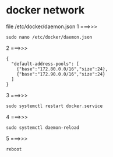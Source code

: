 # docker network

file /etc/docker/daemon.json
1 ===>>> 

```sudo nano /etc/docker/daemon.json```


2 ===>>>
```
{
  "default-address-pools": [
    {"base":"172.80.0.0/16","size":24},
    {"base":"172.90.0.0/16","size":24}
  ]
}
```

3 ===>>>

```sudo systemctl restart docker.service```

4 ===>>>

```sudo systemctl daemon-reload```

5 ===>>>

```reboot```
